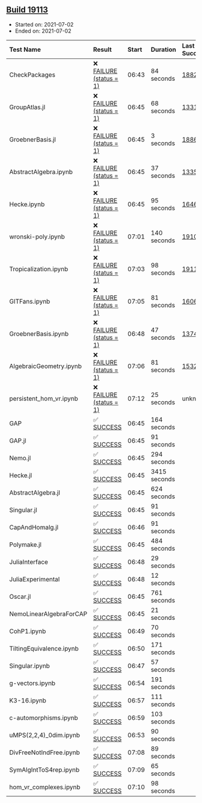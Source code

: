 ## [Build 19113](https://oscarci.mathematik.uni-kl.de/job/oscar/19113/)

* Started on: 2021-07-02
* Ended on: 2021-07-02

| Test Name    | Result | Start | Duration | Last Success | First Failure |
|:-------------|:-------|:------|:---------|:-------------|:--------------|
| CheckPackages | ❌ [FAILURE (status = 1)](https://oscarci.mathematik.uni-kl.de/job/oscar/19113/artifact/logs/build-19113/CheckPackages.log) | 06:43 | 84 seconds | [18822](https://oscarci.mathematik.uni-kl.de/job/oscar/18822/) | [18823](https://oscarci.mathematik.uni-kl.de/job/oscar/18823/) |
| GroupAtlas.jl | ❌ [FAILURE (status = 1)](https://oscarci.mathematik.uni-kl.de/job/oscar/19113/artifact/logs/build-19113/GroupAtlas.jl.log) | 06:45 | 68 seconds | [13311](https://oscarci.mathematik.uni-kl.de/job/oscar/13311/) | [13312](https://oscarci.mathematik.uni-kl.de/job/oscar/13312/) |
| GroebnerBasis.jl | ❌ [FAILURE (status = 1)](https://oscarci.mathematik.uni-kl.de/job/oscar/19113/artifact/logs/build-19113/GroebnerBasis.jl.log) | 06:45 | 3 seconds | [18864](https://oscarci.mathematik.uni-kl.de/job/oscar/18864/) | [18865](https://oscarci.mathematik.uni-kl.de/job/oscar/18865/) |
| AbstractAlgebra.ipynb | ❌ [FAILURE (status = 1)](https://oscarci.mathematik.uni-kl.de/job/oscar/19113/artifact/logs/build-19113/AbstractAlgebra.ipynb.log) | 06:45 | 37 seconds | [13355](https://oscarci.mathematik.uni-kl.de/job/oscar/13355/) | [13356](https://oscarci.mathematik.uni-kl.de/job/oscar/13356/) |
| Hecke.ipynb | ❌ [FAILURE (status = 1)](https://oscarci.mathematik.uni-kl.de/job/oscar/19113/artifact/logs/build-19113/Hecke.ipynb.log) | 06:45 | 95 seconds | [16463](https://oscarci.mathematik.uni-kl.de/job/oscar/16463/) | [16464](https://oscarci.mathematik.uni-kl.de/job/oscar/16464/) |
| wronski-poly.ipynb | ❌ [FAILURE (status = 1)](https://oscarci.mathematik.uni-kl.de/job/oscar/19113/artifact/logs/build-19113/wronski-poly.ipynb.log) | 07:01 | 140 seconds | [19109](https://oscarci.mathematik.uni-kl.de/job/oscar/19109/) | [19110](https://oscarci.mathematik.uni-kl.de/job/oscar/19110/) |
| Tropicalization.ipynb | ❌ [FAILURE (status = 1)](https://oscarci.mathematik.uni-kl.de/job/oscar/19113/artifact/logs/build-19113/Tropicalization.ipynb.log) | 07:03 | 98 seconds | [19112](https://oscarci.mathematik.uni-kl.de/job/oscar/19112/) | [19113](https://oscarci.mathematik.uni-kl.de/job/oscar/19113/) |
| GITFans.ipynb | ❌ [FAILURE (status = 1)](https://oscarci.mathematik.uni-kl.de/job/oscar/19113/artifact/logs/build-19113/GITFans.ipynb.log) | 07:05 | 81 seconds | [16068](https://oscarci.mathematik.uni-kl.de/job/oscar/16068/) | [16069](https://oscarci.mathematik.uni-kl.de/job/oscar/16069/) |
| GroebnerBasis.ipynb | ❌ [FAILURE (status = 1)](https://oscarci.mathematik.uni-kl.de/job/oscar/19113/artifact/logs/build-19113/GroebnerBasis.ipynb.log) | 06:48 | 47 seconds | [13748](https://oscarci.mathematik.uni-kl.de/job/oscar/13748/) | [13749](https://oscarci.mathematik.uni-kl.de/job/oscar/13749/) |
| AlgebraicGeometry.ipynb | ❌ [FAILURE (status = 1)](https://oscarci.mathematik.uni-kl.de/job/oscar/19113/artifact/logs/build-19113/AlgebraicGeometry.ipynb.log) | 07:06 | 81 seconds | [15322](https://oscarci.mathematik.uni-kl.de/job/oscar/15322/) | [15323](https://oscarci.mathematik.uni-kl.de/job/oscar/15323/) |
| persistent_hom_vr.ipynb | ❌ [FAILURE (status = 1)](https://oscarci.mathematik.uni-kl.de/job/oscar/19113/artifact/logs/build-19113/persistent_hom_vr.ipynb.log) | 07:12 | 25 seconds | unknown | unknown |
| GAP | ✅ [SUCCESS](https://oscarci.mathematik.uni-kl.de/job/oscar/19113/artifact/logs/build-19113/GAP.log) | 06:45 | 164 seconds |  |  |
| GAP.jl | ✅ [SUCCESS](https://oscarci.mathematik.uni-kl.de/job/oscar/19113/artifact/logs/build-19113/GAP.jl.log) | 06:45 | 91 seconds |  |  |
| Nemo.jl | ✅ [SUCCESS](https://oscarci.mathematik.uni-kl.de/job/oscar/19113/artifact/logs/build-19113/Nemo.jl.log) | 06:45 | 294 seconds |  |  |
| Hecke.jl | ✅ [SUCCESS](https://oscarci.mathematik.uni-kl.de/job/oscar/19113/artifact/logs/build-19113/Hecke.jl.log) | 06:45 | 3415 seconds |  |  |
| AbstractAlgebra.jl | ✅ [SUCCESS](https://oscarci.mathematik.uni-kl.de/job/oscar/19113/artifact/logs/build-19113/AbstractAlgebra.jl.log) | 06:45 | 624 seconds |  |  |
| Singular.jl | ✅ [SUCCESS](https://oscarci.mathematik.uni-kl.de/job/oscar/19113/artifact/logs/build-19113/Singular.jl.log) | 06:45 | 91 seconds |  |  |
| CapAndHomalg.jl | ✅ [SUCCESS](https://oscarci.mathematik.uni-kl.de/job/oscar/19113/artifact/logs/build-19113/CapAndHomalg.jl.log) | 06:46 | 91 seconds |  |  |
| Polymake.jl | ✅ [SUCCESS](https://oscarci.mathematik.uni-kl.de/job/oscar/19113/artifact/logs/build-19113/Polymake.jl.log) | 06:45 | 484 seconds |  |  |
| JuliaInterface | ✅ [SUCCESS](https://oscarci.mathematik.uni-kl.de/job/oscar/19113/artifact/logs/build-19113/JuliaInterface.log) | 06:48 | 29 seconds |  |  |
| JuliaExperimental | ✅ [SUCCESS](https://oscarci.mathematik.uni-kl.de/job/oscar/19113/artifact/logs/build-19113/JuliaExperimental.log) | 06:48 | 12 seconds |  |  |
| Oscar.jl | ✅ [SUCCESS](https://oscarci.mathematik.uni-kl.de/job/oscar/19113/artifact/logs/build-19113/Oscar.jl.log) | 06:45 | 761 seconds |  |  |
| NemoLinearAlgebraForCAP | ✅ [SUCCESS](https://oscarci.mathematik.uni-kl.de/job/oscar/19113/artifact/logs/build-19113/NemoLinearAlgebraForCAP.log) | 06:45 | 21 seconds |  |  |
| CohP1.ipynb | ✅ [SUCCESS](https://oscarci.mathematik.uni-kl.de/job/oscar/19113/artifact/logs/build-19113/CohP1.ipynb.log) | 06:49 | 70 seconds |  |  |
| TiltingEquivalence.ipynb | ✅ [SUCCESS](https://oscarci.mathematik.uni-kl.de/job/oscar/19113/artifact/logs/build-19113/TiltingEquivalence.ipynb.log) | 06:50 | 171 seconds |  |  |
| Singular.ipynb | ✅ [SUCCESS](https://oscarci.mathematik.uni-kl.de/job/oscar/19113/artifact/logs/build-19113/Singular.ipynb.log) | 06:47 | 57 seconds |  |  |
| g-vectors.ipynb | ✅ [SUCCESS](https://oscarci.mathematik.uni-kl.de/job/oscar/19113/artifact/logs/build-19113/g-vectors.ipynb.log) | 06:54 | 191 seconds |  |  |
| K3-16.ipynb | ✅ [SUCCESS](https://oscarci.mathematik.uni-kl.de/job/oscar/19113/artifact/logs/build-19113/K3-16.ipynb.log) | 06:57 | 111 seconds |  |  |
| c-automorphisms.ipynb | ✅ [SUCCESS](https://oscarci.mathematik.uni-kl.de/job/oscar/19113/artifact/logs/build-19113/c-automorphisms.ipynb.log) | 06:59 | 103 seconds |  |  |
| uMPS(2,2,4)_0dim.ipynb | ✅ [SUCCESS](https://oscarci.mathematik.uni-kl.de/job/oscar/19113/artifact/logs/build-19113/uMPS-2-2-4-_0dim.ipynb.log) | 06:53 | 90 seconds |  |  |
| DivFreeNotIndFree.ipynb | ✅ [SUCCESS](https://oscarci.mathematik.uni-kl.de/job/oscar/19113/artifact/logs/build-19113/DivFreeNotIndFree.ipynb.log) | 07:08 | 89 seconds |  |  |
| SymAlgIntToS4rep.ipynb | ✅ [SUCCESS](https://oscarci.mathematik.uni-kl.de/job/oscar/19113/artifact/logs/build-19113/SymAlgIntToS4rep.ipynb.log) | 07:09 | 65 seconds |  |  |
| hom_vr_complexes.ipynb | ✅ [SUCCESS](https://oscarci.mathematik.uni-kl.de/job/oscar/19113/artifact/logs/build-19113/hom_vr_complexes.ipynb.log) | 07:10 | 98 seconds |  |  |
